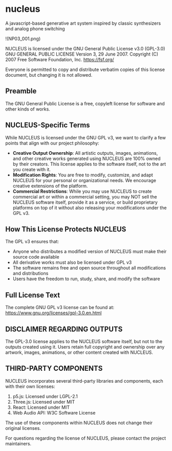# nucleus
A javascript-based generative art system inspired by classic synthesizers and analog phone switching

!(NP03_001.png)

NUCLEUS is licensed under the GNU General Public License v3.0 (GPL-3.0) GNU GENERAL PUBLIC LICENSE
Version 3, 29 June 2007. Copyright (C) 2007 Free Software Foundation, Inc. https://fsf.org/

Everyone is permitted to copy and distribute verbatim copies of this license document, but changing it is not allowed.

## Preamble
The GNU General Public License is a free, copyleft license for software and other kinds of works.

## NUCLEUS-Specific Terms
While NUCLEUS is licensed under the GNU GPL v3, we want to clarify a few points that align with our project philosophy:

* **Creative Output Ownership**: All artistic outputs, images, animations, and other creative works generated using NUCLEUS are 100% owned by their creators. This license applies to the software itself, not to the art you create with it.
* **Modification Rights**: You are free to modify, customize, and adapt NUCLEUS for your personal or organizational needs. We encourage creative extensions of the platform.
* **Commercial Restrictions**: While you may use NUCLEUS to create commercial art or within a commercial setting, you may NOT sell the NUCLEUS software itself, provide it as a service, or build proprietary platforms on top of it without also releasing your modifications under the GPL v3.

## How This License Protects NUCLEUS
The GPL v3 ensures that:

* Anyone who distributes a modified version of NUCLEUS must make their source code available
* All derivative works must also be licensed under GPL v3
* The software remains free and open source throughout all modifications and distributions
* Users have the freedom to run, study, share, and modify the software

## Full License Text
The complete GNU GPL v3 license can be found at: https://www.gnu.org/licenses/gpl-3.0.en.html

## DISCLAIMER REGARDING OUTPUTS
The GPL-3.0 license applies to the NUCLEUS software itself, but not to the outputs created using it. Users retain full copyright and ownership over any artwork, images, animations, or other content created with NUCLEUS.

## THIRD-PARTY COMPONENTS
NUCLEUS incorporates several third-party libraries and components, each with their own licenses:

1. p5.js: Licensed under LGPL-2.1
2. Three.js: Licensed under MIT
3. React: Licensed under MIT
4. Web Audio API: W3C Software License

The use of these components within NUCLEUS does not change their original licenses.

For questions regarding the license of NUCLEUS, please contact the project maintainers.
